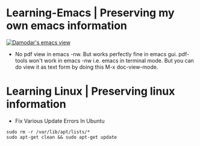 # Learning-Emacs | Preserving my own emacs information

[![Damodar's emacs view](https://raw.githubusercontent.com/Damicristi/All-about-Emacs-and-Linux/master/My%20emacs%20Config/emacs.png)](https://physicslog.com "Visit my blog")

- No pdf view in emacs -nw. But works perfectly fine in emacs gui. pdf-tools won't work in emacs -nw i.e. emacs in terminal mode. But you can do view it as text form by doing this M-x doc-view-mode. 


# Learning Linux | Preserving linux information

- Fix Various Update Errors In Ubuntu 
```
sudo rm -r /var/lib/apt/lists/*
sudo apt-get clean && sudo apt-get update
```
